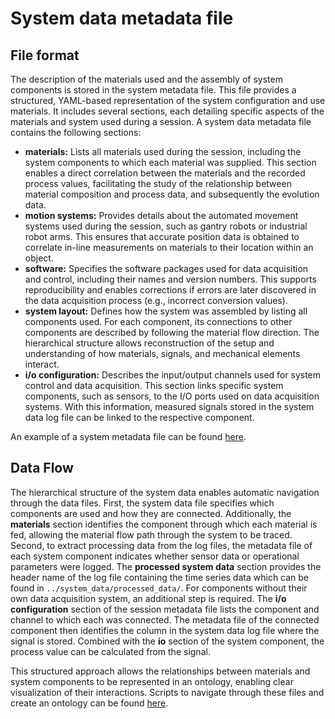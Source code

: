 # System data metadata file

## File format

The description of the materials used and the assembly of system components is stored in the system metadata file. This file provides a structured, YAML-based representation of the system configuration and use materials. It includes several sections, each detailing specific aspects of the materials and system used during a session. A system data metadata file contains the following sections:

- **materials:** Lists all materials used during the session, including the system components to which each material was supplied. This section enables a direct correlation between the materials and the recorded process values, facilitating the study of the relationship between material composition and process data, and subsequently the evolution data.
- **motion systems:** Provides details about the automated movement systems used during the session, such as gantry robots or industrial robot arms. This ensures that accurate position data is obtained to correlate in-line measurements on materials to their location within an object.
- **software:** Specifies the software packages used for data acquisition and control, including their names and version numbers. This supports reproducibility and enables corrections if errors are later discovered in the data acquisition process (e.g., incorrect conversion values).
- **system layout:** Defines how the system was assembled by listing all components used. For each component, its connections to other components are described by following the material flow direction. The hierarchical structure allows reconstruction of the setup and understanding of how materials, signals, and mechanical elements interact.
- **i/o configuration:** Describes the input/output channels used for system control and data acquisition. This section links specific system components, such as sensors, to the I/O ports used on data acquisition systems. With this information, measured signals stored in the system data log file can be linked to the respective component.

An example of a system metadata file can be found [here](/src/template/yyyymmdd_session_1/system_data/setupinfo/metadata.yml).

## Data Flow

The hierarchical structure of the system data enables automatic navigation through the data files. First, the system data file specifies which components are used and how they are connected. Additionally, the **materials** section identifies the component through which each material is fed, allowing the material flow path through the system to be traced. Second, to extract processing data from the log files, the metadata file of each system component indicates whether sensor data or operational parameters were logged. The **processed system data** section provides the header name of the log file containing the time series data which can be found in `../system_data/processed_data/`. For components without their own data acquisition system, an additional step is required. The **i/o configuration** section of the session metadata file lists the component and channel to which each was connected. The metadata file of the connected component then identifies the column in the system data log file where the signal is stored. Combined with the **io** section of the system component, the process value can be calculated from the signal.

This structured approach allows the relationships between materials and system components to be represented in an ontology, enabling clear visualization of their interactions. Scripts to navigate through these files and create an ontology can be found [here](/src/analysis/).
